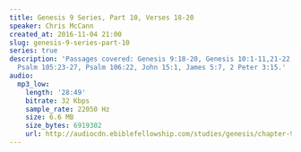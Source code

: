 ```yaml
---
title: Genesis 9 Series, Part 10, Verses 18-20
speaker: Chris McCann
created_at: 2016-11-04 21:00
slug: genesis-9-series-part-10
series: true
description: 'Passages covered: Genesis 9:18-20, Genesis 10:1-11,21-22, Psalm 78:51,
  Psalm 105:23-27, Psalm 106:22, John 15:1, James 5:7, 2 Peter 3:15.'
audio:
  mp3_low:
    length: '28:49'
    bitrate: 32 Kbps
    sample_rate: 22050 Hz
    size: 6.6 MB
    size_bytes: 6919302
    url: http://audiocdn.ebiblefellowship.com/studies/genesis/chapter-9/2016.11.04_McCann_-_Genesis_9_Series_Part_10.mp3
---
```

